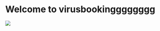 # Welcome to virusbookingggggggg
<img src="https://raw.githubusercontent.com/up1/up1/master/dino.gif">
